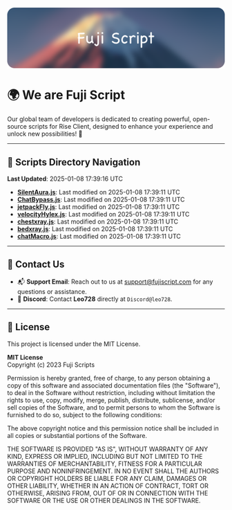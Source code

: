![Banner](.github/b.webp)

# 🌍 **We are Fuji Script**

Our global team of developers is dedicated to creating powerful, open-source scripts for Rise Client, designed to enhance your experience and unlock new possibilities! 🌟

---
<!-- SCRIPTS_NAVIGATION_START -->
## 📂 **Scripts Directory Navigation**

**Last Updated**: 2025-01-08 17:39:16 UTC

- **[SilentAura.js](scripts/SilentAura.js)**: Last modified on 2025-01-08 17:39:11 UTC
- **[ChatBypass.js](scripts/ChatBypass.js)**: Last modified on 2025-01-08 17:39:11 UTC
- **[jetpackFly.js](scripts/jetpackFly.js)**: Last modified on 2025-01-08 17:39:11 UTC
- **[velocityHylex.js](scripts/velocityHylex.js)**: Last modified on 2025-01-08 17:39:11 UTC
- **[chestxray.js](scripts/chestxray.js)**: Last modified on 2025-01-08 17:39:11 UTC
- **[bedxray.js](scripts/bedxray.js)**: Last modified on 2025-01-08 17:39:11 UTC
- **[chatMacro.js](scripts/chatMacro.js)**: Last modified on 2025-01-08 17:39:11 UTC

<!-- SCRIPTS_NAVIGATION_END -->

---

## 💬 **Contact Us**  
- 📬 **Support Email**: Reach out to us at [support@fujiscript.com](mailto:support@fujiscript.com) for any questions or assistance.  
- 💬 **Discord**: Contact **Leo728** directly at `Discord@leo728`.

---

## 📜 **License**

This project is licensed under the MIT License.  

**MIT License**  
Copyright (c) 2023 Fuji Scripts  

Permission is hereby granted, free of charge, to any person obtaining a copy of this software and associated documentation files (the "Software"), to deal in the Software without restriction, including without limitation the rights to use, copy, modify, merge, publish, distribute, sublicense, and/or sell copies of the Software, and to permit persons to whom the Software is furnished to do so, subject to the following conditions:  

The above copyright notice and this permission notice shall be included in all copies or substantial portions of the Software.  

THE SOFTWARE IS PROVIDED "AS IS", WITHOUT WARRANTY OF ANY KIND, EXPRESS OR IMPLIED, INCLUDING BUT NOT LIMITED TO THE WARRANTIES OF MERCHANTABILITY, FITNESS FOR A PARTICULAR PURPOSE AND NONINFRINGEMENT. IN NO EVENT SHALL THE AUTHORS OR COPYRIGHT HOLDERS BE LIABLE FOR ANY CLAIM, DAMAGES OR OTHER LIABILITY, WHETHER IN AN ACTION OF CONTRACT, TORT OR OTHERWISE, ARISING FROM, OUT OF OR IN CONNECTION WITH THE SOFTWARE OR THE USE OR OTHER DEALINGS IN THE SOFTWARE.  
